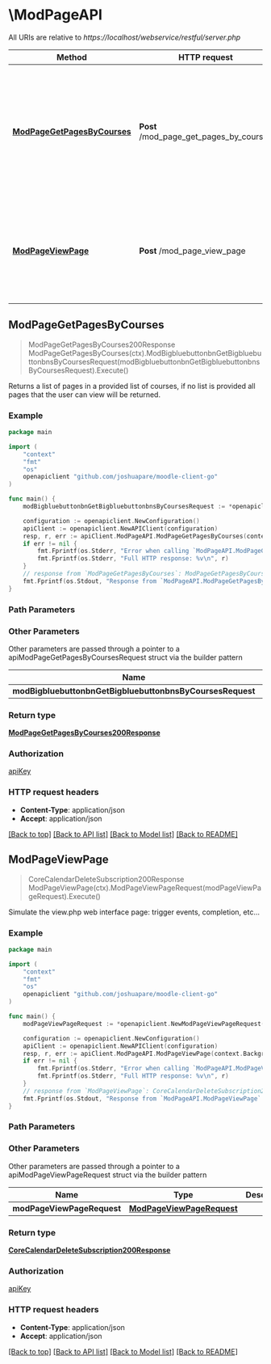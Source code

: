# \ModPageAPI

All URIs are relative to *https://localhost/webservice/restful/server.php*

Method | HTTP request | Description
------------- | ------------- | -------------
[**ModPageGetPagesByCourses**](ModPageAPI.md#ModPageGetPagesByCourses) | **Post** /mod_page_get_pages_by_courses | Returns a list of pages in a provided list of courses, if no list is provided all pages that the user                             can view will be returned.
[**ModPageViewPage**](ModPageAPI.md#ModPageViewPage) | **Post** /mod_page_view_page | Simulate the view.php web interface page: trigger events, completion, etc...



## ModPageGetPagesByCourses

> ModPageGetPagesByCourses200Response ModPageGetPagesByCourses(ctx).ModBigbluebuttonbnGetBigbluebuttonbnsByCoursesRequest(modBigbluebuttonbnGetBigbluebuttonbnsByCoursesRequest).Execute()

Returns a list of pages in a provided list of courses, if no list is provided all pages that the user                             can view will be returned.



### Example

```go
package main

import (
	"context"
	"fmt"
	"os"
	openapiclient "github.com/joshuapare/moodle-client-go"
)

func main() {
	modBigbluebuttonbnGetBigbluebuttonbnsByCoursesRequest := *openapiclient.NewModBigbluebuttonbnGetBigbluebuttonbnsByCoursesRequest() // ModBigbluebuttonbnGetBigbluebuttonbnsByCoursesRequest | 

	configuration := openapiclient.NewConfiguration()
	apiClient := openapiclient.NewAPIClient(configuration)
	resp, r, err := apiClient.ModPageAPI.ModPageGetPagesByCourses(context.Background()).ModBigbluebuttonbnGetBigbluebuttonbnsByCoursesRequest(modBigbluebuttonbnGetBigbluebuttonbnsByCoursesRequest).Execute()
	if err != nil {
		fmt.Fprintf(os.Stderr, "Error when calling `ModPageAPI.ModPageGetPagesByCourses``: %v\n", err)
		fmt.Fprintf(os.Stderr, "Full HTTP response: %v\n", r)
	}
	// response from `ModPageGetPagesByCourses`: ModPageGetPagesByCourses200Response
	fmt.Fprintf(os.Stdout, "Response from `ModPageAPI.ModPageGetPagesByCourses`: %v\n", resp)
}
```

### Path Parameters



### Other Parameters

Other parameters are passed through a pointer to a apiModPageGetPagesByCoursesRequest struct via the builder pattern


Name | Type | Description  | Notes
------------- | ------------- | ------------- | -------------
 **modBigbluebuttonbnGetBigbluebuttonbnsByCoursesRequest** | [**ModBigbluebuttonbnGetBigbluebuttonbnsByCoursesRequest**](ModBigbluebuttonbnGetBigbluebuttonbnsByCoursesRequest.md) |  | 

### Return type

[**ModPageGetPagesByCourses200Response**](ModPageGetPagesByCourses200Response.md)

### Authorization

[apiKey](../README.md#apiKey)

### HTTP request headers

- **Content-Type**: application/json
- **Accept**: application/json

[[Back to top]](#) [[Back to API list]](../README.md#documentation-for-api-endpoints)
[[Back to Model list]](../README.md#documentation-for-models)
[[Back to README]](../README.md)


## ModPageViewPage

> CoreCalendarDeleteSubscription200Response ModPageViewPage(ctx).ModPageViewPageRequest(modPageViewPageRequest).Execute()

Simulate the view.php web interface page: trigger events, completion, etc...



### Example

```go
package main

import (
	"context"
	"fmt"
	"os"
	openapiclient "github.com/joshuapare/moodle-client-go"
)

func main() {
	modPageViewPageRequest := *openapiclient.NewModPageViewPageRequest(int32(123)) // ModPageViewPageRequest | 

	configuration := openapiclient.NewConfiguration()
	apiClient := openapiclient.NewAPIClient(configuration)
	resp, r, err := apiClient.ModPageAPI.ModPageViewPage(context.Background()).ModPageViewPageRequest(modPageViewPageRequest).Execute()
	if err != nil {
		fmt.Fprintf(os.Stderr, "Error when calling `ModPageAPI.ModPageViewPage``: %v\n", err)
		fmt.Fprintf(os.Stderr, "Full HTTP response: %v\n", r)
	}
	// response from `ModPageViewPage`: CoreCalendarDeleteSubscription200Response
	fmt.Fprintf(os.Stdout, "Response from `ModPageAPI.ModPageViewPage`: %v\n", resp)
}
```

### Path Parameters



### Other Parameters

Other parameters are passed through a pointer to a apiModPageViewPageRequest struct via the builder pattern


Name | Type | Description  | Notes
------------- | ------------- | ------------- | -------------
 **modPageViewPageRequest** | [**ModPageViewPageRequest**](ModPageViewPageRequest.md) |  | 

### Return type

[**CoreCalendarDeleteSubscription200Response**](CoreCalendarDeleteSubscription200Response.md)

### Authorization

[apiKey](../README.md#apiKey)

### HTTP request headers

- **Content-Type**: application/json
- **Accept**: application/json

[[Back to top]](#) [[Back to API list]](../README.md#documentation-for-api-endpoints)
[[Back to Model list]](../README.md#documentation-for-models)
[[Back to README]](../README.md)


